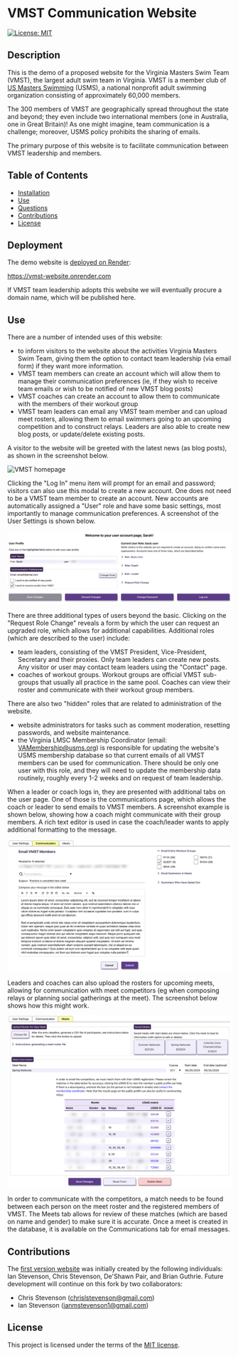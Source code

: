# VMST Communication Website

[![License: MIT](https://img.shields.io/badge/License-MIT-yellow.svg)](https://opensource.org/licenses/MIT)

## Description
This is the demo of a proposed website for the Virginia Masters Swim Team (VMST), the largest adult swim team in Virginia. VMST is a member club of [US Masters Swimming](https://www.usms.org) (USMS), a national nonprofit adult swimming organization consisting of approximately 60,000 members.

The 300 members of VMST are geographically spread throughout the state and beyond; they even include two international members (one in Australia, one in Great Britain)! As one might imagine, team communication is a challenge; moreover, USMS policy prohibits the sharing of emails.

The primary purpose of this website is to facilitate communication between VMST leadership and members.

## Table of Contents
- [Installation](#installation)
- [Use](#use)
- [Questions](#questions)
- [Contributions](#contributions)
- [License](#license)

## Deployment
The demo website is [deployed on Render](https://vmst-website.onrender.com):

<https://vmst-website.onrender.com>

If VMST team leadership adopts this website we will eventually procure a domain name, which will be published here.

## Use

There are a number of intended uses of this website:

- to inform visitors to the website about the activities Virginia Masters Swim Team, giving them the option to contact team leadership (via email form) if they want more information.
- VMST team members can create an account which will allow them to manage their communication preferences (ie, if they wish to receive team emails or wish to be notified of new VMST blog posts)
- VMST coaches can create an account to allow them to communicate with the members of their workout group
- VMST team leaders can email any VMST team member and can upload meet rosters, allowing them to email swimmers going to an upcoming competition and to construct relays. Leaders are also able to create new blog posts, or update/delete existing posts.

A visitor to the website will be greeted with the latest news (as blog posts), as shown in the screenshot below.

![VMST homepage](VMST_Website_ScreenShot.png)

Clicking the "Log In" menu item will prompt for an email and password; visitors can also use this modal to create a new account. One does not need to be a VMST team member to create an account. New accounts are automatically assigned a "User" role and have some basic settings, most importantly to manage communication preferences. A screenshot of the User Settings is shown below.

![User Settings](UserSettings.png)

There are three additional types of users beyond the basic. Clicking on the "Request Role Change" reveals a form by which the user can request an upgraded role, which allows for additional capabilities. Additional roles (which are described to the user) include:

- team leaders, consisting of the VMST President, Vice-President, Secretary and their proxies. Only team leaders can create new posts. Any visitor or user may contact team leaders using the "Contact" page.
- coaches of workout groups. Workout groups are official VMST sub-groups that usually all practice in the same pool. Coaches can view their roster and communicate with their workout group members.

There are also two "hidden" roles that are related to administration of the website.

- website administrators for tasks such as comment moderation, resetting passwords, and website maintenance.
- the Virginia LMSC Membership Coordinator (email: VAMembership@usms.org) is responsible for updating the website's USMS membership database so that current emails of all VMST members can be used for communication. There should be only one user with this role, and they will need to update the membership data routinely, roughly every 1-2 weeks and on request of team leadership.

When a leader or coach logs in, they are presented with additional tabs on the user page. One of those is the communications page, which allows the coach or leader to send emails to VMST members. A screenshot example is shown below, showing how a coach might communicate with their group members. A rich text editor is used in case the coach/leader wants to apply additional formatting to the message.

![WO group email](Communication-Groups.png)

Leaders and coaches can also upload the rosters for upcoming meets, allowing for communication with meet competitors (eg when composing relays or planning social gatherings at the meet). The screenshot below shows how this might work.

![Meets Management](MeetsPage.png)

In order to communicate with the competitors, a match needs to be found between each person on the meet roster and the registered members of VMST. The Meets tab allows for review of these matches (which are based on name and gender) to make sure it is accurate. Once a meet is created in the database, it is available on the Communications tab for email messages.

## Contributions
The [first version website](https://github.com/Spikey1289/VMST-Communication-Website) was initially created by the following individuals: Ian Stevenson, Chris Stevenson, De'Shawn Pair, and Brian Guthrie. Future development will continue on this fork by two collaborators:

- Chris Stevenson (chrislstevenson@gmail.com)
- Ian Stevenson (ianmstevenson1@gmail.com)

## License
This project is licensed under the terms of the [MIT license](https://opensource.org/licenses/MIT).
